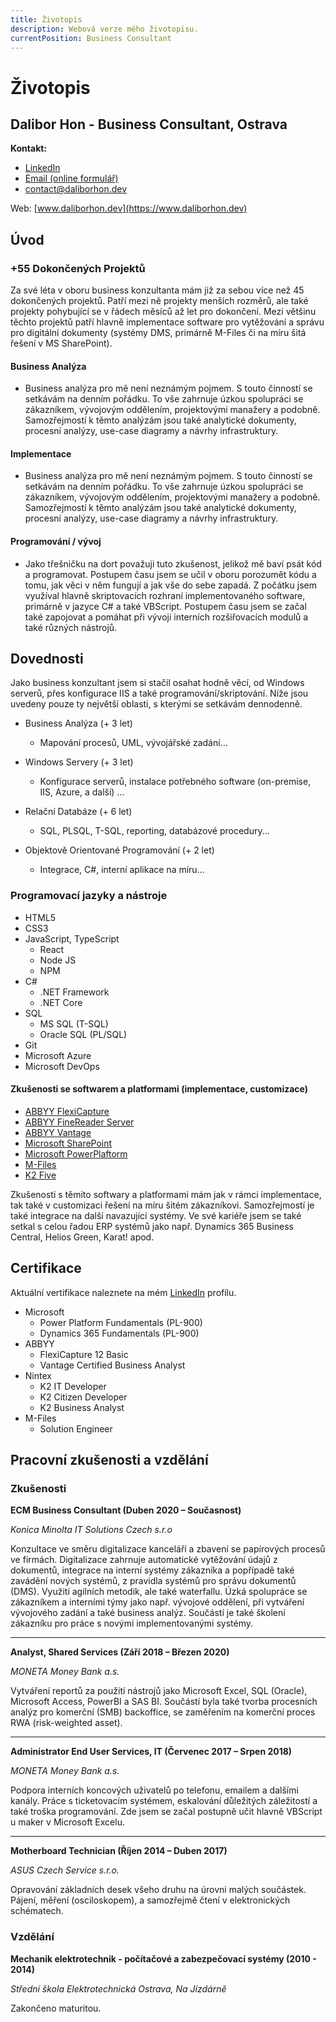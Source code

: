 ```yaml
---
title: Životopis
description: Webová verze mého životopisu.
currentPosition: Business Consultant
---
```


# Životopis

## Dalibor Hon - Business Consultant, Ostrava

**Kontakt:**
- [LinkedIn](https://www.linkedin.com/in/dalibor-hon/)
- [Email (online formulář)](https://www.daliborhon.dev/cs/about/contact)
- [contact@daliborhon.dev](mailto:contact@daliborhon.dev)

Web: [www.daliborhon.dev](https://www.daliborhon.dev)

## Úvod

### +55 Dokončených Projektů

Za své léta v oboru business konzultanta mám již za sebou více než 45 dokončených projektů. Patří mezi ně projekty menších rozměrů, ale také projekty pohybující se v řádech měsíců až let pro dokončení.
Mezi většinu těchto projektů patří hlavně implementace software pro vytěžování a správu pro digitální dokumenty (systémy DMS, primárně M-Files či na míru šitá řešení v MS SharePoint).

#### Business Analýza

-   Business analýza pro mě není neznámým pojmem. S touto činností se setkávám na denním pořádku. To vše zahrnuje úzkou spolupráci se zákazníkem, vývojovým oddělením, projektovými manažery a podobně.
    Samozřejmostí k těmto analýzám jsou také analytické dokumenty, procesní analýzy, use-case diagramy a návrhy infrastruktury.

#### Implementace

-   Business analýza pro mě není neznámým pojmem. S touto činností se setkávám na denním pořádku.
    To vše zahrnuje úzkou spolupráci se zákazníkem, vývojovým oddělením, projektovými manažery a podobně.
    Samozřejmostí k těmto analýzám jsou také analytické dokumenty, procesní analýzy, use-case diagramy a návrhy infrastruktury.

#### Programování / vývoj

-   Jako třešničku na dort považuji tuto zkušenost, jelikož mě baví psát kód a programovat. Postupem času jsem se učil v oboru porozumět kódu a tomu, jak věci v něm fungují a jak vše do sebe zapadá.
    Z počátku jsem využíval hlavně skriptovacích rozhraní implementovaného software, primárně v jazyce C# a také VBScript.
    Postupem času jsem se začal také zapojovat a pomáhat při vývoji interních rozšiřovacích modulů a také různých nástrojů.

## Dovednosti

Jako business konzultant jsem si stačil osahat hodně věcí, od Windows serverů, přes konfigurace IIS a také programování/skriptování.
Níže jsou uvedeny pouze ty největší oblasti, s kterými se setkávám dennodenně.

-   Business Analýza (\+ 3 let)

    -   Mapování procesů, UML, vývojářské zadání...

-   Windows Servery (\+ 3 let)

    -   Konfigurace serverů, instalace potřebného software (on-premise, IIS, Azure, a další) ...

-   Relační Databáze (\+ 6 let)

    -   SQL, PLSQL, T-SQL, reporting, databázové procedury...

-   Objektově Orientované Programování (\+ 2 let)
    -   Integrace, C#, interní aplikace na míru...

### Programovací jazyky a nástroje

-   HTML5
-   CSS3
-   JavaScript, TypeScript
    -   React
    -   Node JS
    -   NPM
-   C#
    -   .NET Framework
    -   .NET Core
-   SQL
    -   MS SQL (T-SQL)
    -   Oracle SQL (PL/SQL)
-   Git
-   Microsoft Azure
-   Microsoft DevOps

#### Zkušenosti se softwarem a platformami (implementace, customizace)

-   [ABBYY FlexiCapture](https://www.abbyy.com/flexicapture/)
-   [ABBYY FineReader Server](https://www.abbyy.com/finereader-server/)
-   [ABBYY Vantage](https://www.abbyy.com/vantage/)
-   [Microsoft SharePoint](https://www.microsoft.com/cs-cz/microsoft-365/sharepoint/collaboration)
-   [Microsoft PowerPlaftorm](https://powerplatform.microsoft.com/en-us/)
-   [M-Files](https://www.m-files.com/)
-   [K2 Five](https://www.nintex.com/process-automation/k2-software/)

Zkušenosti s těmito softwary a platformami mám jak v rámci implementace, tak také v customizaci řešení na míru šitém zákazníkovi.
Samozřejmostí je také integrace na další navazující systémy. Ve své kariéře jsem se také setkal s celou řadou ERP systémů jako např. Dynamics 365 Business Central, Helios Green, Karat! apod.

## Certifikace

Aktuální vertifikace naleznete na mém [LinkedIn](https://www.linkedin.com/in/dalibor-hon/details/certifications/) profilu.

-   Microsoft
    -   Power Platform Fundamentals (PL-900)
    -   Dynamics 365 Fundamentals (PL-900)
-   ABBYY
    -   FlexiCapture 12 Basic
    -   Vantage Certified Business Analyst
-   Nintex
    -   K2 IT Developer
    -   K2 Citizen Developer
    -   K2 Business Analyst
-   M-Files
    -   Solution Engineer

## Pracovní zkušenosti a vzdělání

### Zkušenosti

**ECM Business Consultant (Duben 2020 – Současnost)**

_Konica Minolta IT Solutions Czech s.r.o_

Konzultace ve směru digitalizace kanceláří a zbavení se papírových procesů ve firmách. Digitalizace zahrnuje automatické vytěžování údajů z dokumentů, integrace na interní systémy zákazníka a popřípadě také zavádění nových systémů, z pravidla systémů pro správu dokumentů (DMS). Využití agilních metodik, ale také waterfallu. Úzká spolupráce se zákazníkem a interními týmy jako např. vývojové oddělení, při vytváření vývojového zadání a také business analýz. Součástí je také školení zákazníku pro práce s novými implementovanými systémy.

---

**Analyst, Shared Services (Září 2018 – Březen 2020)**

_MONETA Money Bank a.s._

Vytváření reportů za použití nástrojů jako Microsoft Excel, SQL (Oracle), Microsoft Access, PowerBI a SAS BI. Součástí byla také tvorba procesních analýz pro komerční (SMB) backoffice, se zaměřením na komerční proces RWA (risk-weighted asset).

---

**Administrator End User Services, IT (Červenec 2017 – Srpen 2018)**

_MONETA Money Bank a.s._

Podpora interních koncových uživatelů po telefonu, emailem a dalšími kanály. Práce s ticketovacím systémem, eskalování důležitých záležitostí a také troška programování. Zde jsem se začal postupně učit hlavně VBScript u maker v Microsoft Excelu.

---

**Motherboard Technician (Říjen 2014 – Duben 2017)**

_ASUS Czech Service s.r.o._

Opravování základních desek všeho druhu na úrovni malých součástek. Pájení, měření (osciloskopem), a samozřejmě čtení v elektronických schématech.

### Vzdělání

**Mechanik elektrotechnik - počítačové a zabezpečovací systémy (2010 - 2014)**

_Střední škola Elektrotechnická Ostrava, Na Jízdárně_

Zakončeno maturitou.
